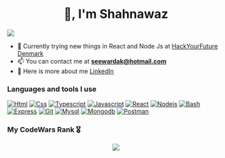 <h1 align="center">👋, I'm Shahnawaz  </h1>

![](https://media.licdn.com/dms/image/C4E16AQEdOaMdDOVnlA/profile-displaybackgroundimage-shrink_350_1400/0/1656946749556?e=1678320000&v=beta&t=cL9kSLVa5h3DX-QC7LKUvqabjRG3b0Kg-DPDAPG8LLc)

- 📝 Currently trying new things in React and Node Js at [HackYourFuture Denmark](https://www.hackyourfuture.dk)
- 📫 You can contact me at **seewardak@hotmail.com**
- 📄 Here is more about me [LinkedIn](https://www.linkedin.com/in/shahnawaz-wardak-637a802a/)



### Languages and tools I use

[<img src="https://skillicons.dev/icons?i=html" alt="Html" title="Html" />](https://en.wikipedia.org/wiki/HTML5)
[<img src="https://skillicons.dev/icons?i=css" alt="Css" title="Css" />](https://en.wikipedia.org/wiki/CSS)
[<img src="https://skillicons.dev/icons?i=ts" alt="Typescript" title="Typescript" />](https://www.typescriptlang.org/)
[<img src="https://skillicons.dev/icons?i=js" alt="Javascript" title="Javascript" />](https://www.javascript.com/)
[<img src="https://skillicons.dev/icons?i=react" alt="React" title="React" />](https://react.dev/)
[<img src="https://skillicons.dev/icons?i=nodejs" alt="Nodejs" title="Nodejs" />](https://nodejs.org/en)
[<img src="https://skillicons.dev/icons?i=bash" alt="Bash" title="Bash" />](https://www.gnu.org/software/bash/)
[<img src="https://skillicons.dev/icons?i=express" alt="Express" title="Express" />](https://expressjs.com/)
[<img src="https://skillicons.dev/icons?i=git" alt="Git" title="Git" />](https://git-scm.com/)
[<img src="https://skillicons.dev/icons?i=mysql" alt="Mysql" title="Mysql" />](https://mysql.com)
[<img src="https://skillicons.dev/icons?i=mongodb" alt="Mongodb" title="Mongodb" />](https://mongodb.com)
[<img src="https://skillicons.dev/icons?i=postman" alt="Postman" title="Postman" />](https://postman.com)

### My CodeWars Rank 🎖️

<p align="center">
    <a href="https://www.codewars.com/users/shazkhan2">
        <img src="https://github.r2v.ch/codewars?user=shazkhan2&name=true&top_languages=true&stroke=white&theme=gradient_dark_left&hide_clan=true" />
    </a>
</p>

